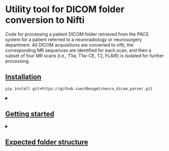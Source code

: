 # Utility tool for DICOM folder conversion to Nifti

Code for processing a patient DICOM folder retrieved from the PACS system for a patient referred to a neuroradiology
or neurosurgery department. All DICOM acquisitions are converted to nifti, the corresponding MR sequences are 
identified for each scan, and then a subset of four MR scans (i.e., T1w, T1w-CE, T2, FLAIR) is isolated for further
processing.

## [Installation](https://github.com/dbouget/neuro_dicom_parser#installation)

```
pip install git+https://github.com/dbouget/neuro_dicom_parser.git
```

<details>
<summary>

## [Getting started](https://github.com/dbouget/neuro_dicom_parser#getting-started)
</summary>

Different use-cases are handled based on the content to convert and the way files are stored locally. More detailed 
descriptions of folder structures for each use-case are provided below. The variables are:  
* -i (input_folder): path to the folder to process.
* -c (input_category): granularity level of the input folder content within [cohort_patient, single_patient, single_timepoint, single_image]
* -s (input_structure): indication of the way the DICOM folders are structured on disk, to select from [sectra_cdmedia, manual]
* -o (output_folder): path to the folder where the results will be stored
* -m (conversion_method): method to use for the actual DICOM to Nifti conversion, to select from [dcm2niix, sitk]
* -v (verbose): amount of details to be printed in the console, to select from [debug, info, warning, error]
* -x (override): if content already existing should be removed and produced again

### [CLI](https://github.com/dbouget/neuro_dicom_parser#cli)

If the input is a folder for a single patient in SECTRA CD Media structure
```
neurodicomparser -i "/path/to/patient_folder" -c single_patient -s sectra_cdmedia -o "/path/to/destination_folder" (-v debug)
```

If the input is a folder for multiple patients with manual structure
```
neurodicomparser -i "/path/to/cohort_folder" -c cohort_patient -s manual -o "/path/to/destination_folder" (-v debug)
```

### [Python module](https://github.com/dbouget/neuro_dicom_parser#python-module)

```
from neurodicomparser.run import run_sectra_cdmedia, run_manual_structure
run_sectra_cdmedia(input_folder="/path/to/single_input_folder", input_category=single_patient, output_folder="/path/to/destination_folder")
run_manual_structure(input_folder="/path/to/cohort_input_folder", input_category=cohort_patient, output_folder="/path/to/destination_folder")
```

### [Docker CLI](https://github.com/dbouget/neuro_dicom_parser#docker-cli)
For launching the Docker image as a CLI, run the following, after replacing all <variables> with actual paths matching the files on your machine:  

```
docker run -v </path/to/data>:/workspace/resources -t -i --network=host --ipc=host --user $(id -u) dbouget/neurodicomparser:v1.0-py310-cpu -c /workspace/resources/<patent1> -c single_patient -s manual -o /workspace/resources/<output_dir_name> -m dcm2niix -v debug
```
</details>

<details>
<summary>

## [Expected folder structure](https://github.com/dbouget/neuro_dicom_parser#expected-folder-structure)
</summary>
For now, only two folder structures are supported: either the raw SECTRA CD Media, or a custom manually-defined
structure. More options might be available in the future depending on use-cases.

### [SECTRA CD Media](https://github.com/dbouget/neuro_dicom_parser#sectra-cd-media)
When working with DICOM folders extracted from the PACS system as SECTRA CD Media, the following structure is expected
on disk.

    └── path/to/sectra-cohort/
        └── patient1/
            ├── CDViewer.zip
            ├── run_cdviewer.eze
            ├── DICOMDIR
            ├── [...]
            ├── DICOM/
            │   ├── AB366595/
            │   │   ├── 00002E47/
            │   │   │   ├── ACFB2931/
            │   │   │   │   ├── 0000C3D4/
            │   │   │   │   │   ├── *.dcm
            │   │   │   │   │   ├── [...]
            │   │   │   │   │   ├── *.dcm
            │   │   │   │   ├── 002033D4/
            │   │   │   │   ├── [...]
            │   │   │   │   └── 1E00C354/

### [Manual](https://github.com/dbouget/neuro_dicom_parser#manual)
When working with DICOM folders organized manually, the following structure is expected on disk.

    └── path/to/manual-cohort/
        └── patient1/
            ├── investigation1/
            │   ├── dicom/
            │   │   ├── acquisition1/
            │   │   │   ├── *.dcm
            │   │   │   ├── [...]
            │   │   │   └── *.dcm
            │   │   ├── acquisition2/
            │   │   │   ├── *.dcm
            │   │   │   ├── [...]
            │   │   │   └── *.dcm
            └── investigation2/
            │   ├── dicom/
            │   │   ├── acquisition1/
            │   │   │   ├── *.dcm
            │   │   │   ├── [...]
            │   │   │   └── *.dcm
            │   │   ├── acquisition2/
            │   │   │   ├── *.dcm
            │   │   │   ├── [...]
            │   │   │   └── *.dcm
            │   │   ├── [...]
            │   │   ├── acquisitionX/
            │   │   │   ├── *.dcm
            │   │   │   ├── [...]
            │   │   │   └── *.dcm
</details>
